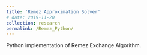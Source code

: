 ```yaml
---
title: 'Remez Approximation Solver'
# date: 2019-11-20
collection: research
permalink: /Remez_Python/
---
```


Python implementation of Remez Exchange Algorithm.